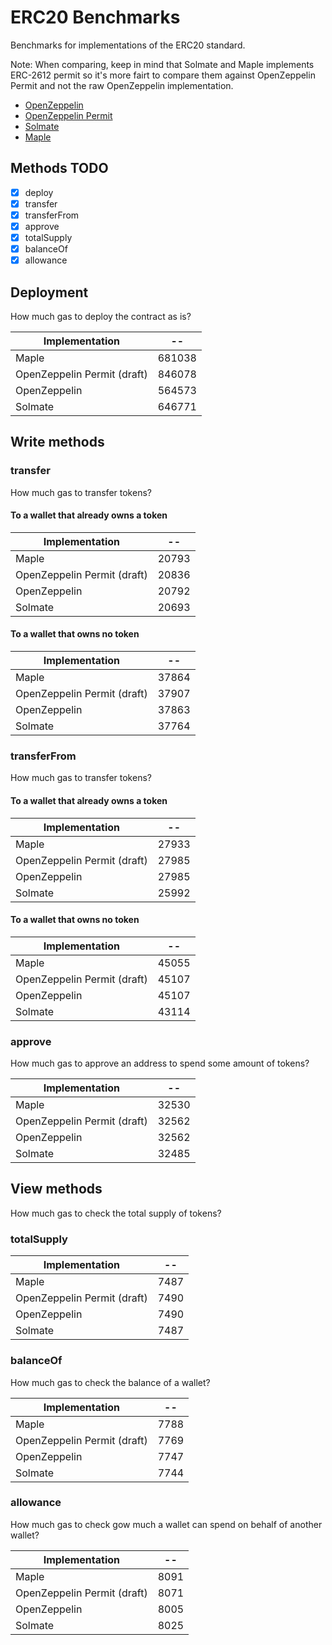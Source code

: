 # ERC20 Benchmarks

Benchmarks for implementations of the ERC20 standard.

Note: When comparing, keep in mind that Solmate and Maple implements ERC-2612 permit so it's more fairt to compare them against OpenZeppelin Permit and not the raw OpenZeppelin implementation.

- [OpenZeppelin](https://github.com/OpenZeppelin/openzeppelin-contracts)
- [OpenZeppelin Permit](https://github.com/OpenZeppelin/openzeppelin-contracts)
- [Solmate](https://github.com/rari-capital/solmate)
- [Maple](https://github.com/maple-labs/erc20)

## Methods TODO

- [x] deploy
- [x] transfer
- [x] transferFrom
- [x] approve
- [x] totalSupply
- [x] balanceOf
- [x] allowance

## Deployment

How much gas to deploy the contract as is?

<!-- Start deploy Table -->
|       Implementation      |  --  |
|---------------------------|------|
|           Maple           |681038|
|OpenZeppelin Permit (draft)|846078|
|        OpenZeppelin       |564573|
|          Solmate          |646771|
<!-- End deploy Table -->

## Write methods

### transfer

How much gas to transfer tokens?

#### To a wallet that already owns a token

<!-- Start transferToOwner Table -->
|       Implementation      |  -- |
|---------------------------|-----|
|           Maple           |20793|
|OpenZeppelin Permit (draft)|20836|
|        OpenZeppelin       |20792|
|          Solmate          |20693|
<!-- End transferToOwner Table -->

#### To a wallet that owns no token

<!-- Start transferToNonOwner Table -->
|       Implementation      |  -- |
|---------------------------|-----|
|           Maple           |37864|
|OpenZeppelin Permit (draft)|37907|
|        OpenZeppelin       |37863|
|          Solmate          |37764|
<!-- End transferToNonOwner Table -->

### transferFrom

How much gas to transfer tokens?

#### To a wallet that already owns a token

<!-- Start transferFromToOwner Table -->
|       Implementation      |  -- |
|---------------------------|-----|
|           Maple           |27933|
|OpenZeppelin Permit (draft)|27985|
|        OpenZeppelin       |27985|
|          Solmate          |25992|
<!-- End transferFromToOwner Table -->

#### To a wallet that owns no token

<!-- Start transferFromToNonOwner Table -->
|       Implementation      |  -- |
|---------------------------|-----|
|           Maple           |45055|
|OpenZeppelin Permit (draft)|45107|
|        OpenZeppelin       |45107|
|          Solmate          |43114|
<!-- End transferFromToNonOwner Table -->

### approve

How much gas to approve an address to spend some amount of tokens?

<!-- Start approve Table -->
|       Implementation      |  -- |
|---------------------------|-----|
|           Maple           |32530|
|OpenZeppelin Permit (draft)|32562|
|        OpenZeppelin       |32562|
|          Solmate          |32485|
<!-- End approve Table -->

## View methods

How much gas to check the total supply of tokens?

### totalSupply

<!-- Start totalSupply Table -->
|       Implementation      | -- |
|---------------------------|----|
|           Maple           |7487|
|OpenZeppelin Permit (draft)|7490|
|        OpenZeppelin       |7490|
|          Solmate          |7487|
<!-- End totalSupply Table -->

### balanceOf

How much gas to check the balance of a wallet?

<!-- Start balanceOf Table -->
|       Implementation      | -- |
|---------------------------|----|
|           Maple           |7788|
|OpenZeppelin Permit (draft)|7769|
|        OpenZeppelin       |7747|
|          Solmate          |7744|
<!-- End balanceOf Table -->

### allowance

How much gas to check gow much a wallet can spend on behalf of another wallet?

<!-- Start allowance Table -->
|       Implementation      | -- |
|---------------------------|----|
|           Maple           |8091|
|OpenZeppelin Permit (draft)|8071|
|        OpenZeppelin       |8005|
|          Solmate          |8025|
<!-- End allowance Table -->
